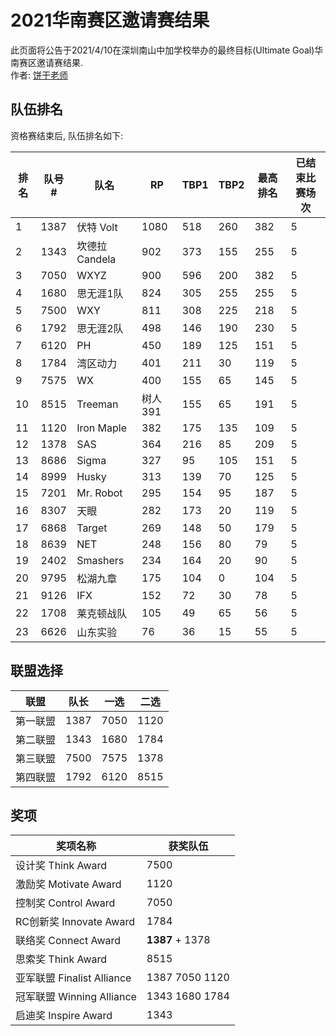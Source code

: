 # 2021华南赛区邀请赛结果
此页面将公告于2021/4/10在深圳南山中加学校举办的最终目标(Ultimate Goal)华南赛区邀请赛结果.   
作者: [饼干老师](https://github.com/ToiletCommander)

## 队伍排名
资格赛结束后, 队伍排名如下:

|排名|队号#|队名|RP|TBP1|TBP2|最高排名|已结束比赛场次|
|-|-|-|-|-|-|-|-|
|1|1387|伏特 Volt|1080|518|260|382|5|
|2|1343|坎德拉 Candela|902|373|155|255|5|
|3|7050|WXYZ|900|596|200|382|5|
|4|1680|思无涯1队|824|305|255|255|5|
|5|7500|WXY|811|308|225|218|5|
|6|1792|思无涯2队|498|146|190|230|5|
|7|6120|PH|450|189|125|151|5|
|8|1784|湾区动力|401|211|30|119|5|
|9|7575|WX|400|155|65|145|5|
|10|8515|Treeman|树人391|155|65|191|5|
|11|1120|Iron Maple|382|175|135|109|5|
|12|1378|SAS|364|216|85|209|5|
|13|8686|Sigma|327|95|105|151|5|
|14|8999|Husky|313|139|70|125|5|
|15|7201|Mr. Robot|295|154|95|187|5|
|16|8307|天眼|282|173|20|119|5|
|17|6868|Target|269|148|50|179|5|
|18|8639|NET|248|156|80|79|5|
|19|2402|Smashers|234|164|20|90|5|
|20|9795|松湖九章|175|104|0|104|5|
|21|9126|IFX|152|72|30|78|5|
|22|1708|莱克顿战队|105|49|65|56|5|
|23|6626|山东实验|76|36|15|55|5|

## 联盟选择

|联盟|队长|一选|二选|
|-|-|-|-|
|第一联盟|1387|7050|1120|
|第二联盟|1343|1680|1784|
|第三联盟|7500|7575|1378|
|第四联盟|1792|6120|8515|

## 奖项

|奖项名称|获奖队伍|
|-|-|
|设计奖 Think Award|7500|
|激励奖 Motivate Award|1120|
|控制奖 Control Award|7050|
|RC创新奖 Innovate Award|1784|
|联络奖 Connect Award|**1387** + 1378|
|思索奖 Think Award|8515|
|亚军联盟 Finalist Alliance|1387 7050 1120|
|冠军联盟 Winning Alliance|1343 1680 1784|
|启迪奖 Inspire Award|1343|

